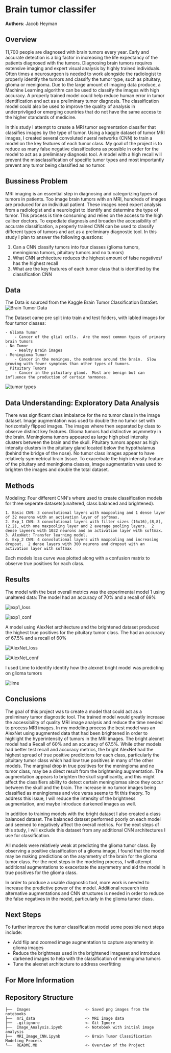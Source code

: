 # Brain tumor classifer


**Authors**: Jacob Heyman


## Overview
11,700 people are diagnosed with brain tumors every year. Early and accurate detection is a big factor in increasing the life expectancy of the patients diagnosed with the tumors. Diagnosing brain tumors requires extensive imaging and expert visual analysis by highly trained individuals. Often times a neurosurgeon is needed to work alongside the radiologist to properly identify the tumors and classify the tumor type, such as pituitary, glioma or menigioma. Due to the large amount of imaging data produce, a Machine Learning algorithm can be used to classify the images with high accuracy. A properly trained model could help reduce human error in tumor identification and act as a preliminary tumor diagnosis. The classification model could also be used to improve the quality of analysis in underprivliged or emerging countries that do not have the same access to the higher standards of medicine.  

In this study I attempt to create a MRI tumor segmentation classifer that classifies images by the type of tumor.  Using a kaggle dataset of tumor MRI images, I created several convoluted nueral networks (CNN) to train a model on the key features of each tumor class.  My goal of the project is to reduce as many false negative classifications as possible in order for the model to act as a preliminary diagnosis tool. A model with a high recall will prevent the missclassification of specific tumor types and most importantly prevent any tumor being classified as no tumor. 




## Bussiness Problem 
MRI imaging is an essential step in diagnosing and categorizing types of tumors in patients.  Too image brain tumors with an MRI, hundreds of images are produced for an individual patient.  These images need expert analysis from a radiologist and a neurologist to identify and determine the type of tumor.  This process is time consuming and relies on the access to the high caliber doctors. To expediate diagnosis and broaden the accessibility of accurate classification, a properly trained CNN can be used to classify different types of tumors and act as a preliminary diagnostic tool.  In this study I plan to answer the following questions:
 
1. Can a CNN classify tumors into four classes (glioma tumors, meningioma tumors, pituitary tumors and no tumors)
2. What CNN architecture reduces the highest amount of false negatives/ has the highest recall
3. What are the key features of each tumor class that is identified by the classification CNN




## Data
The Data is sourced from the Kaggle Brain Tumor Classification DataSet.  ![Brain Tumor Data]('https://www.kaggle.com/sartajbhuvaji/brain-tumor-classification-mri')

The Dataset came pre split into train and test folders, with labled images for four tumor classes:
    
    - Glioma Tumor
        - Cancer of the glial cells.  Are the most common types of primary brain tumors 
    - No Tumor
        - Healty Brain images
    - Meningioma Tumor
        - Cancer in the meninges, the membrane around the brain.  Slow growing with fewer symptoms than other types of tumors.
    _ Pituitary Tumors
        - Cancer in the pituitary gland.  Most are benign but can influence the production of certain hormones.

![tumor types](./images/Tumor_types.png)


## Data Understanding: Exploratory Data Analysis
There was significant class imbalance for the no tumor class in the image dataset.  Image augmentation was used to double the no tumor set with horizontally flipped images.  The images where then separated by class to observe distinct key features.  Glioma tumors had distinctive asymmetry in the brain.  Meningioma tumors appeared as large high pixel intensity clusters between the brain and the skull.  Pituitary tumors appear as high intensity clusters in the pituitary gland located below the hypothalamus (behind the bridge of the nose).  No tumor class images appear to have relatively symmetrical brain tissue.   To exacerbate the high intensity feature of the pituitary and meningioma classes, image augmentation was used to brighten the images and double the total dataset.  

## Methods
Modeling: 
Four different CNN's where used to create classification models for three seperate datasets(unaltered, class balanced and brightened).
    
    1. Basic CNN: 3 convolutional layers with maxpooling and 1 dense layer of 32 neurons with an activation layer of softmax.
    2. Exp_1 CNN: 3 convolutional layers with filter sizes (16x16),(8,8),(2,2), with one maxpooling layer and 2 average pooling layers.  2 dense layeers with 1032 neurons and an activation layer with softmax.
    3. AlexNet: Transfer learning model. 
    4. Exp_2 CNN: 4 convolutional layers with maxpooling and increasing dropout.  2 dense layers with 300 neurons and dropout with an activation layer with softmax
    
Each models loss curve was plotted along with a confusion matrix to observe true positives for each class.
    



## Results

The model with the best overall metrics was the experimental model 1 using unaltered data:
The model had an accuracy of 70% and a recall of 69%

![exp1_loss](./images/EXP_1_loss_plot.png)

![exp1_conf](./images/exp_1_confusion.png)

A model using AlexNet architecture and the brightened dataset produced the highest true positives for the pituitary tumor class.
The had an accuracy of 67.5% and a recall of 60%

![AlexNet_loss](./images/AlexNet_bright_loss.png)

![AlexNet_conf](./images/AlexNet_bright_confusion.png)

I used Lime to identify identify how the alexnet bright model was predicting on glioma tumors

![lime](./images/lime_glioma.png)




## Conclusions

The goal of this project was to create a model that could act as a preliminary tumor diagnostic tool. The trained model would greatly increase the accessibility of quality MRI image analysis and reduce the time needed to process MRI images. In my modeling process the best model was an AlexNet using augmented data that had been brightened in order to highlight the hyperintensity of tumors in the MRI images. The bright alexnet model had a Recall of 60% and an accuracy of 67.5%. While other models had better test recall and accuracy metrics, the bright AlexNet had the highest spread of true positive predictions for each class, particularly the pituitary tumor class which had low true positives in many of the other models. The marginal drop in true positives for the meningioma and no tumor class, may be a direct result from the brightening augmentation. The augmentation appears to brighten the skull significantly, and this might affect the classifiers ability to detect certain meningiomas since they occur between the skull and the brain. The increase in no tumor images being classified as meningiomas and vice versa seems to fit this theory. To address this issue, I will reduce the intensity of the brightness augmentation, and maybe introduce darkened images as well.

In addition to training models with the bright dataset I also created a class balanced dataset. The balanced dataset performed poorly on each model and seemed to negatively affect the overall metrics. For the next steps of this study, I will exclude this dataset from any additional CNN architectures I use for classification.

All models were relatively weak at predicting the glioma tumor class. By observing a positive classification of a glioma image, I found that the model may be making predictions on the asymmetry of the brain for the glioma tumor class. For the next steps in the modeling process, I will attempt additional augmentations to exacerbate the asymmetry and aid the model in true positives for the glioma class.

In order to produce a usable diagnostic tool, more work is needed to increase the predictive power of the model. Additional research into alternative augmentations and CNN structures is needed in order to reduce the false negatives in the model, particularly in the glioma tumor class.


  
## Next Steps
To further improve the tumor classification model some possible next steps include:

- Add flip and zoomed image augmentation to capture asymmetry in glioma images
- Reduce the brightness used in the brightened imageset and introduce darkened images to help with the classification of meningioma tumors
- Tune the alexnet architecture to address overfitting



 

## For More Information







## Repository Structure

```
├──  Images                        <- Saved png images from the notebooks
├──  mri_data                      <- MRI image data 
├──  .gitignore                    <- Git Ignore
├──  Image_Analysis.ipynb          <- Notebook with initial image analysis
├──  MRI_Image_CNN.ipynb           <- Brain Tumor Classification Modeling Process                                     
└──  README.MD                     <- Overview of the Project